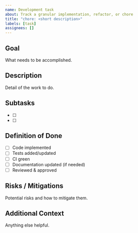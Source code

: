 ```yaml
---
name: Development task
about: Track a granular implementation, refactor, or chore
title: "chore: <short description>"
labels: [task]
assignees: []
---
```


## Goal
What needs to be accomplished.

## Description
Detail of the work to do.

## Subtasks
- [ ] 
- [ ] 

## Definition of Done
- [ ] Code implemented
- [ ] Tests added/updated
- [ ] CI green
- [ ] Documentation updated (if needed)
- [ ] Reviewed & approved

## Risks / Mitigations
Potential risks and how to mitigate them.

## Additional Context
Anything else helpful.
